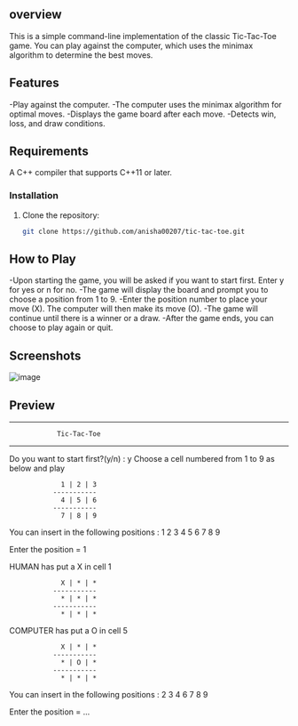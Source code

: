 



## overview
This is a simple command-line implementation of the classic Tic-Tac-Toe game. You can play against the computer, which uses the minimax algorithm to determine the best moves.

## Features
-Play against the computer.
-The computer uses the minimax algorithm for optimal moves.
-Displays the game board after each move.
-Detects win, loss, and draw conditions.

## Requirements
A C++ compiler that supports C++11 or later.

### Installation
1. Clone the repository:
    ```bash
    git clone https://github.com/anisha00207/tic-tac-toe.git
    ```

## How to Play
-Upon starting the game, you will be asked if you want to start first. Enter y for yes or n for no.
-The game will display the board and prompt you to choose a position from 1 to 9.
-Enter the position number to place your move (X). The computer will then make its move (O).
-The game will continue until there is a winner or a draw.
-After the game ends, you can choose to play again or quit.

## Screenshots

![image](https://github.com/anisha00207/tic-tac-toe/assets/90251007/4f775fe7-4539-4e3b-bf6b-c70c3ec670c4)

## Preview

-------------------------------------------------------------------

                Tic-Tac-Toe

-------------------------------------------------------------------

Do you want to start first?(y/n) : y
Choose a cell numbered from 1 to 9 as below and play

                 1 | 2 | 3 
               -----------
                 4 | 5 | 6 
               -----------
                 7 | 8 | 9 

You can insert in the following positions : 1 2 3 4 5 6 7 8 9 

Enter the position = 1

HUMAN has put a X in cell 1

                 X | * | * 
               -----------
                 * | * | * 
               -----------
                 * | * | * 

COMPUTER has put a O in cell 5

                 X | * | * 
               -----------
                 * | O | * 
               -----------
                 * | * | * 

You can insert in the following positions : 2 3 4 6 7 8 9 

Enter the position = 
...









